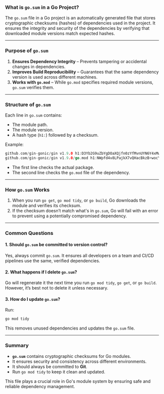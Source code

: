 ### **What is `go.sum` in a Go Project?**
The `go.sum` file in a Go project is an automatically generated file that stores cryptographic checksums (hashes) of dependencies used in the project. It ensures the integrity and security of the dependencies by verifying that downloaded module versions match expected hashes.

---

### **Purpose of `go.sum`**
1. **Ensures Dependency Integrity** – Prevents tampering or accidental changes in dependencies.
2. **Improves Build Reproducibility** – Guarantees that the same dependency version is used across different machines.
3. **Works with `go.mod`** – While `go.mod` specifies required module versions, `go.sum` verifies them.

---

### **Structure of `go.sum`**
Each line in `go.sum` contains:
- The module path.
- The module version.
- A hash type (`h1:`) followed by a checksum.

Example:
```go
github.com/gin-gonic/gin v1.9.0 h1:D3Yb2G9uZbYgDOaXQjfn0zYfMvnUYN6Y4xMwo1jHyJw=
github.com/gin-gonic/gin v1.9.0/go.mod h1:NWpfd4v8LPajkX7vQHacBkzB+wocYvEqG3tBszI+bgo=
```

- The first line checks the actual package.
- The second line checks the `go.mod` file of the dependency.

---

### **How `go.sum` Works**
1. When you run `go get`, `go mod tidy`, or `go build`, Go downloads the module and verifies its checksum.
2. If the checksum doesn’t match what's in `go.sum`, Go will fail with an error to prevent using a potentially compromised dependency.

---

### **Common Questions**
#### **1. Should `go.sum` be committed to version control?**
Yes, always commit `go.sum`. It ensures all developers on a team and CI/CD pipelines use the same, verified dependencies.

#### **2. What happens if I delete `go.sum`?**
Go will regenerate it the next time you run `go mod tidy`, `go get`, or `go build`. However, it’s best not to delete it unless necessary.

#### **3. How do I update `go.sum`?**
Run:
```sh
go mod tidy
```
This removes unused dependencies and updates the `go.sum` file.

---

### **Summary**
- **`go.sum`** contains cryptographic checksums for Go modules.
- It ensures security and consistency across different environments.
- It should always be committed to **Git**.
- Run `go mod tidy` to keep it clean and updated.

This file plays a crucial role in Go's module system by ensuring safe and reliable dependency management.